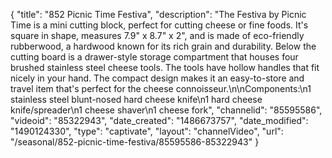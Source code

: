{
    "title": "852 Picnic Time Festiva",
    "description": "The Festiva by Picnic Time is a mini cutting block, perfect for cutting cheese or fine foods. It's square in shape, measures 7.9\" x 8.7\" x 2\", and is made of eco-friendly rubberwood, a hardwood known for its rich grain and durability. Below the cutting board is a drawer-style storage compartment that houses four brushed stainless steel cheese tools. The tools have hollow handles that fit nicely in your hand. The compact design makes it an easy-to-store and travel item that's perfect for the cheese connoisseur.\n\nComponents:\n1 stainless steel blunt-nosed hard cheese knife\n1 hard cheese knife\/spreader\n1 cheese shaver\n1 cheese fork",
    "channelid": "85595586",
    "videoid": "85322943",
    "date_created": "1486673757",
    "date_modified": "1490124330",
    "type": "captivate",
    "layout": "channelVideo",
    "url": "\/seasonal\/852-picnic-time-festiva\/85595586-85322943"
}